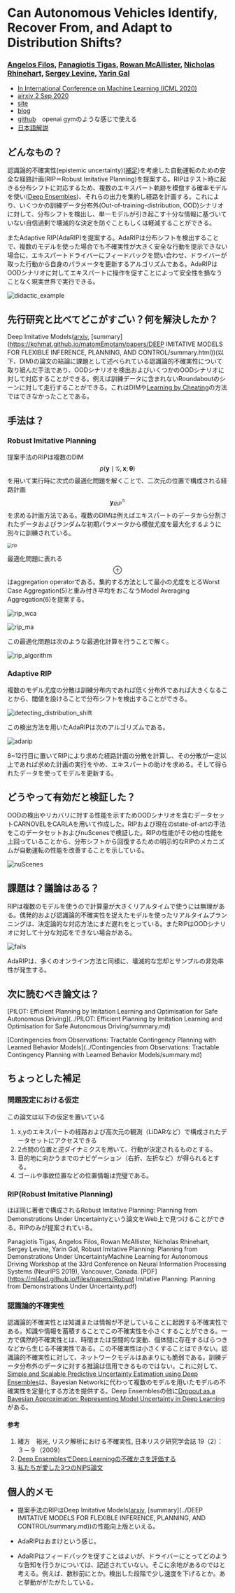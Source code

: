 # Can Autonomous Vehicles Identify, Recover From, and Adapt to Distribution Shifts?

### [**Angelos Filos**](https://www.google.com/url?q=https%3A%2F%2Ffilangel.github.io%2Fwebsite%2F&sa=D&sntz=1&usg=AFQjCNEpRldXpFVLSuxASMAMfggGVZzTDw)**,** [**Panagiotis Tigas**](https://www.google.com/url?q=https%3A%2F%2Fptigas.com%2F&sa=D&sntz=1&usg=AFQjCNFaQ_oMey80fnB2fhzSdpWXzcJoqQ), [**Rowan McAllister**](https://www.google.com/url?q=https%3A%2F%2Fpeople.eecs.berkeley.edu%2F~rmcallister%2F&sa=D&sntz=1&usg=AFQjCNEmxmIvabKpgXb9oBHN8bAT8lAJ6g)**,** [**Nicholas Rhinehart**](https://www.google.com/url?q=https%3A%2F%2Fpeople.eecs.berkeley.edu%2F~nrhinehart%2F&sa=D&sntz=1&usg=AFQjCNFlqLaQnyyyofeXIlelBfSWCmyAgw)**,** [**Sergey Levine**](https://www.google.com/url?q=https%3A%2F%2Fpeople.eecs.berkeley.edu%2F~svlevine%2F&sa=D&sntz=1&usg=AFQjCNHgPN9in8gN47cvORDE9LTiGxpF7w), [**Yarin Gal**](https://www.google.com/url?q=https%3A%2F%2Fwww.cs.ox.ac.uk%2Fpeople%2Fyarin.gal%2F&sa=D&sntz=1&usg=AFQjCNEGSJhbtELz_NiaNu3IARl6FEErKg)

* [In International Conference on Machine Learning (ICML 2020) ](https://www.google.com/url?q=https%3A%2F%2Ficml.cc%2F&sa=D&sntz=1&usg=AFQjCNH9D47a1jVjsba2KwrRd14UYZcTQw)
* [airxiv 2 Sep 2020](https://arxiv.org/pdf/2006.14911.pdf)
* [site](https://sites.google.com/view/av-detect-recover-adapt)
* [blog](https://oatml.cs.ox.ac.uk/blog/2020/07/09/can_autonomous_vehicles_recover_from_ood.html)
* [github](https://github.com/OATML/oatomobile)　openai gymのような感じで使える
* [日本語解説](https://www.slideshare.net/DeepLearningJP2016/dl3-247953056)

## どんなもの？

認識論的不確実性(epistemic uncertainty)([補足](#認識論的不確実性))を考慮した自動運転のための安全な経路計画(RIP＝Robust Imitative Planning)を提案する。RIPはテスト時に起きる分布シフトに対応するため、複数のエキスパート軌跡を模倣する確率モデルを使い([Deep Ensembles](https://arxiv.org/abs/1612.01474))、それらの出力を集約し経路を計画する。これにより、いくつかの訓練データ分布外(Out-of-training-distribution, OOD)シナリオに対して、分布シフトを検出し、単一モデルが引き起こす十分な情報に基づいていない自信過剰で壊滅的な決定を防ぐこともしくは軽減することができる。

またAdaptive RIP(AdaRIP)を提案する。AdaRIPは分布シフトを検出することで、複数のモデルを使った場合でも不確実性が大きく安全な行動を提示できない場合に、エキスパートドライバーにフィードバックを問い合わせ、ドライバーが取った行動から自身のパラメータを更新するアルゴリズムである。AdaRIPはOODシナリオに対してエキスパートに操作を促すことによって安全性を損なうことなく現実世界で実行できる。

![didactic_example](./didactic_example.png)

## 先行研究と比べてどこがすごい？何を解決したか？

Deep Imitative Models([arxiv](https://arxiv.org/pdf/1810.06544.pdf), [summary](https://kohmat.github.io/matomEmotam/papers/DEEP IMITATIVE MODELS FOR FLEXIBLE INFERENCE, PLANNING, AND CONTROL/summary.html))(以下、DIM)の論文の結論に課題として述べられている認識論的不確実性について取り組んだ手法であり、OODシナリオを検出およびいくつかのOODシナリオに対して対応することができる。例えば訓練データに含まれないRoundaboutのシーンに対して走行することができる。これはDIMや[Learning by Cheating](https://arxiv.org/abs/1912.12294)の方法ではできなかったことである。

## 手法は？

### Robust Imitative Planning

提案手法のRIPは複数のDIM$$p(\mathbf{y} \mid \mathcal{G}, \mathbf{x}; \mathbf{\theta})$$を用いて実行時に次式の最適化問題を解くことで、二次元の位置で構成される経路計画$$\mathbf{y}_{RIP}^{\mathcal{G}}$$を求める計画方法である。複数のDIMは例えばエキスパートのデータから分割されたデータおよびランダムな初期パラメータから模倣尤度を最大化するように別々に訓練されている。

<img src="./rip.png" alt="rip" style="zoom: 67%;" />

最適化問題に表れる$$\oplus$$はaggregation operatorである。集約する方法として最小の尤度をとるWorst Case Aggregation(5)と重み付き平均をおこなうModel Averaging Aggregation(6)を提案する。

![rip_wca](./rip_wca.png)

![rip_ma](./rip_ma.png)

この最適化問題は次のような最適化計算を行うことで解く。

![rip_algorithm](./rip_algorithm.png)

### Adaptive RIP

複数のモデル尤度の分散は訓練分布内であれば低く分布外であれば大きくなることから、閾値を設けることで分布シフトを検出することができる。

![detecting_distribution_shift](./detecting_distribution_shift.png)

この検出方法を用いたAdaRIPは次のアルゴリズムである。

![adarip](./adarip.png)

8~12行目に置いてRIPにより求めた経路計画の分散を計算し、その分散が一定以上であれば求めた計画の実行をやめ、エキスパートの助けを求める。そして得られたデータを使ってモデルを更新する。

## どうやって有効だと検証した？

OODの検出やリカバリに対する性能を示すためOODシナリオを含むデータセットCARNOVELをCARLAを用いて作成した。RIPおよび現在のstate-of-artの手法をこのデータセットおよびnuScenesで検証した。RIPの性能がその他の性能を上回っていることから、分布シフトから回復するための明示的なRIPのメカニズムが自動運転の性能を改善することを示している。

![nuScenes](./nuScenes.png)

## 課題は？議論はある？

RIPは複数のモデルを使うので計算量が大きくリアルタイムで使うには無理がある。偶発的および認識論的不確実性を捉えたモデルを使ったリアルタイムプランニングは、決定論的な対応方法にまだ遅れをとっている。またRIPはOODシナリオに対して十分な対応をできない場合がある。

![fails](./fails.png)

AdaRIPは、多くのオンライン方法と同様に、壊滅的な忘却とサンプルの非効率性が発生する。

## 次に読むべき論文は？

[PILOT: Efficient Planning by Imitation Learning and Optimisation for Safe Autonomous Driving](../PILOT: Efficient Planning by Imitation Learning and Optimisation for Safe Autonomous Driving/summary.md)

[Contingencies from Observations: Tractable Contingency Planning with Learned Behavior Models](../Contingencies from Observations: Tractable Contingency Planning with Learned Behavior Models/summary.md)

## ちょっとした補足

### 問題設定における仮定

この論文は以下の仮定を置いている

1. x,yのエキスパートの経路および高次元の観測（LiDARなど）で構成されたデータセットにアクセスできる
2. 2点間の位置と逆ダイナミクスを用いて、行動が決定されるものとする。
3. 目的地に向かうまでのナビゲーション（右折、左折など）が得られるとする。
4. ゴールや事故位置などの位置情報は完璧である。

### RIP(Robust Imitative Planning)

ほぼ同じ著者で構成されるRobust Imitative Planning: Planning from Demonstrations Under Uncertaintyという論文をWeb上で見つけることができる。RIPのみが提案されている。

Panagiotis Tigas, Angelos Filos, Rowan McAllister, Nicholas Rhinehart, Sergey Levine, Yarin Gal, Robust Imitative Planning: Planning from Demonstrations Under UncertaintyMachine Learning for Autonomous Driving Workshop at the 33rd Conference on Neural Information Processing Systems (NeurIPS 2019), Vancouver, Canada. [PDF](https://ml4ad.github.io/files/papers/Robust Imitative Planning: Planning from Demonstrations Under Uncertainty.pdf)

### 認識論的不確実性

認識論的不確実性とは知識または情報が不足していることに起因する不確実性である。知識や情報を蓄積することでこの不確実性を小さくすることができる。一方で偶然的不確実性とは、時間または空間的な変動、個体間に存在するばらつきなどから生じる不確実性である。この不確実性は小さくすることはできない。認識論的不確実性に対して、ネットワークモデルはあまりにも脆弱である。訓練データ分布外のデータに対する推論は信用できるものではない。これに対して、[Simple and Scalable Predictive Uncertainty Estimation using Deep Ensembles](https://arxiv.org/abs/1612.01474)は、Bayesian Networkに代わって複数のモデルを用いたモデルの不確実性を定量化する方法を提供する。Deep Ensemblesの他に[Dropout as a Bayesian Approximation: Representing Model Uncertainty in Deep Learning](http://proceedings.mlr.press/v48/gal16.html)がある。

#### 参考

1. 緒方　裕光, リスク解析における不確実性, 日本リスク研究学会誌 19（2）：３－９（2009）
2. [Deep EnsemblesでDeep Learningの不確かさを評価する](https://st1990.hatenablog.com/entry/2019/08/15/200842)
3. [私たちが愛した3つのNIPS論文](https://magazine.techcareer.jp/instacart-blog/technology-instacart-blog/383/?doing_wp_cron=1564408832.5697760581970214843750)

## 個人的メモ

* 提案手法のRIPはDeep Imitative Models([arxiv](https://arxiv.org/pdf/1810.06544.pdf), [summary](../DEEP IMITATIVE MODELS FOR FLEXIBLE INFERENCE, PLANNING, AND CONTROL/summary.md))の性能向上版といえる。

* AdaRIPはおまけという感じ。
* AdaRIPはフィードバックを促すことはよいが、ドライバーにとってどのような告知を行うかについては、記述されていない。そこに余地があるのではと考える。例えば、数秒前にとか。検出した段階で少し速度を下げるとか。あと挙動ががたがたしている。